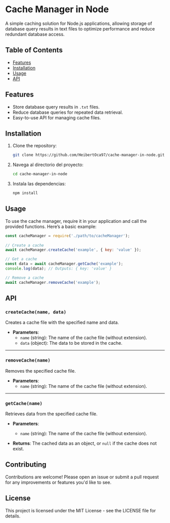 # Cache Manager in Node

A simple caching solution for Node.js applications, allowing storage of database query results in text files to optimize performance and reduce redundant database access.

## Table of Contents

- [Features](#features)
- [Installation](#installation)
- [Usage](#usage)
- [API](#api)

## Features

- Store database query results in `.txt` files.
- Reduce database queries for repeated data retrieval.
- Easy-to-use API for managing cache files.

## Installation

1. Clone the repository:
    ```bash
    git clone https://github.com/HeibertOca97/cache-manager-in-node.git

2. Navega al directorio del proyecto:
    ```bash
    cd cache-manager-in-node

3. Instala las dependencias:
    ```bash
    npm install

## Usage

To use the cache manager, require it in your application and call the provided functions. Here’s a basic example:

```js
const cacheManager = require('./path/to/cacheManager');
    
// Create a cache
await cacheManager.createCache('example', { key: 'value' });

// Get a cache
const data = await cacheManager.getCache('example');
console.log(data); // Outputs: { key: 'value' }

// Remove a cache
await cacheManager.removeCache('example');
```

## API

### `createCache(name, data)`

Creates a cache file with the specified name and data.

- **Parameters**:
  - `name` (string): The name of the cache file (without extension).
  - `data` (object): The data to be stored in the cache.

---

### `removeCache(name)`

Removes the specified cache file.

- **Parameters**:
  - `name` (string): The name of the cache file (without extension).

---

### `getCache(name)`

Retrieves data from the specified cache file.

- **Parameters**:
  - `name` (string): The name of the cache file (without extension).

- **Returns**: The cached data as an object, or `null` if the cache does not exist.


## Contributing

Contributions are welcome! Please open an issue or submit a pull request for any improvements or features you'd like to see.

## License
This project is licensed under the MIT License - see the LICENSE file for details.